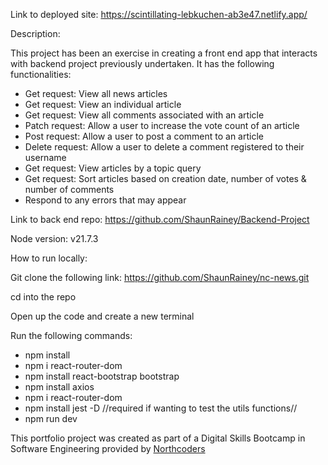 Link to deployed site: https://scintillating-lebkuchen-ab3e47.netlify.app/

Description:

This project has been an exercise in creating a front end app that interacts with backend project previously undertaken. It has the following functionalities:

- Get request: View all news articles
- Get request: View an individual article
- Get request: View all comments associated with an article
- Patch request: Allow a user to increase the vote count of an article
- Post request: Allow a user to post a comment to an article
- Delete request: Allow a user to delete a comment registered to their username
- Get request: View articles by a topic query
- Get request: Sort articles based on creation date, number of votes & number of comments
- Respond to any errors that may appear

Link to back end repo: https://github.com/ShaunRainey/Backend-Project

Node version: v21.7.3

How to run locally:

Git clone the following link: https://github.com/ShaunRainey/nc-news.git

cd into the repo

Open up the code and create a new terminal

Run the following commands:

- npm install
- npm i react-router-dom
- npm install react-bootstrap bootstrap
- npm install axios
- npm i react-router-dom
- npm install jest -D   //required if wanting to test the utils functions//
- npm run dev

This portfolio project was created as part of a Digital Skills Bootcamp in Software Engineering provided by [Northcoders](https://northcoders.com/)